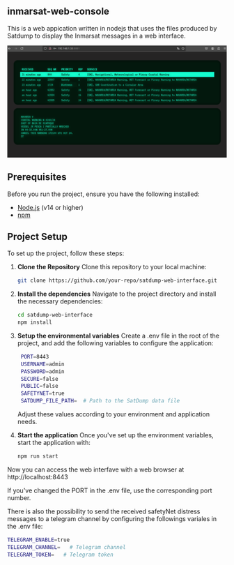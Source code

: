 ## inmarsat-web-console
This is a web appication written in nodejs that uses the files produced by Satdump to display the Inmarsat messages in a web interface.

![Img](app_example.png)

## Prerequisites
Before you run the project, ensure you have the following installed:
- [Node.js](https://nodejs.org/) (v14 or higher)
- [npm](https://www.npmjs.com/)

## Project Setup
To set up the project, follow these steps:

1. **Clone the Repository**
   Clone this repository to your local machine:
   ```bash
   git clone https://github.com/your-repo/satdump-web-interface.git

2. **Install the dependencies**
   Navigate to the project directory and install the necessary dependencies:
   ```bash
   cd satdump-web-interface
   npm install
   
3. **Setup the environmental variables**
   Create a .env file in the root of the project, and add the following variables to configure the application:

   ```bash
    PORT=8443
    USERNAME=admin
    PASSWORD=admin
    SECURE=false
    PUBLIC=false
    SAFETYNET=true
    SATDUMP_FILE_PATH=  # Path to the SatDump data file
   ```

   Adjust these values according to your environment and application needs.

4. **Start the application**
   Once you've set up the environment variables, start the application with:
   ```bash
   npm run start

Now you can access the web interfave with a web browser at http://localhost:8443

If you've changed the PORT in the .env file, use the corresponding port number.


There is also the possibility to send the received safetyNet distress messages to a telegram channel by configuring the followings variales in the .env file:
```bash
TELEGRAM_ENABLE=true
TELEGRAM_CHANNEL=   # Telegram channel
TELEGRAM_TOKEN=   # Telegram token
